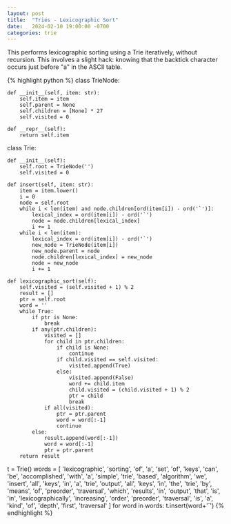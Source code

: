 ```yaml
---
layout: post
title:  "Tries - Lexicographic Sort"
date:   2024-02-10 19:00:00 -0700
categories: trie
---
```


This performs lexicographic sorting using a Trie iteratively, without
recursion. This involves a slight hack: knowing that the backtick character
occurs just before "a" in the ASCII table.


{% highlight python %}
class TrieNode:

    def __init__(self, item: str):
        self.item = item
        self.parent = None
        self.children = [None] * 27
        self.visited = 0

    def __repr__(self):
        return self.item

class Trie:

    def __init__(self):
        self.root = TrieNode('')
        self.visited = 0

    def insert(self, item: str):
        item = item.lower()
        i = 0
        node = self.root
        while i < len(item) and node.children[ord(item[i]) - ord('`')]:
            lexical_index = ord(item[i]) - ord('`')
            node = node.children[lexical_index]
            i += 1
        while i < len(item):
            lexical_index = ord(item[i]) - ord('`')
            new_node = TrieNode(item[i])
            new_node.parent = node
            node.children[lexical_index] = new_node
            node = new_node
            i += 1

    def lexicographic_sort(self):
        self.visited = (self.visited + 1) % 2
        result = []
        ptr = self.root
        word = ''
        while True:
            if ptr is None:
                break
            if any(ptr.children):
                visited = []
                for child in ptr.children:
                    if child is None:
                        continue
                    if child.visited == self.visited:
                        visited.append(True)
                    else:
                        visited.append(False)
                        word += child.item
                        child.visited = (child.visited + 1) % 2
                        ptr = child
                        break
                if all(visited):
                    ptr = ptr.parent
                    word = word[:-1]
                    continue
            else:
                result.append(word[:-1])
                word = word[:-1]
                ptr = ptr.parent
        return result
                
t = Trie()
words = [
    'lexicographic', 'sorting', 'of', 'a', 'set', 'of', 'keys', 'can', 'be',
    'accomplished', 'with', 'a', 'simple', 'trie', 'based', 'algorithm',
    'we', 'insert', 'all', 'keys', 'in', 'a', 'trie', 'output', 'all',
    'keys', 'in', 'the', 'trie', 'by', 'means', 'of', 'preorder',
    'traversal', 'which', 'results', 'in', 'output', 'that', 'is', 'in',
    'lexicographically', 'increasing', 'order', 'preorder', 'traversal',
    'is', 'a', 'kind', 'of', 'depth', 'first', 'traversal'
]
for word in words:
    t.insert(word+'`')
{% endhighlight %}

